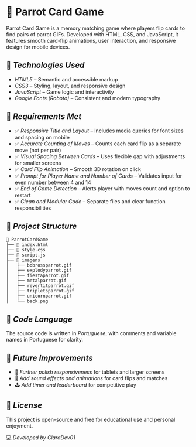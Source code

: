 # 🦜 Parrot Card Game 

Parrot Card Game is a memory matching game where players flip cards to find pairs of parrot GIFs. Developed with HTML, CSS, and JavaScript, it features smooth card-flip animations, user interaction, and responsive design for mobile devices.

## 🚀 *Technologies Used*

- *HTML5* – Semantic and accessible markup  
- *CSS3* – Styling, layout, and responsive design  
- *JavaScript* – Game logic and interactivity  
- *Google Fonts (Roboto)* – Consistent and modern typography  

## 🎯 *Requirements Met*

- ✅ *Responsive Title and Layout* – Includes media queries for font sizes and spacing on mobile  
- ✅ *Accurate Counting of Moves* – Counts each card flip as a separate move (not per pair)  
- ✅ *Visual Spacing Between Cards* – Uses flexible gap with adjustments for smaller screens  
- ✅ *Card Flip Animation* – Smooth 3D rotation on click  
- ✅ *Prompt for Player Name and Number of Cards* – Validates input for even number between 4 and 14  
- ✅ *End of Game Detection* – Alerts player with moves count and option to restart  
- ✅ *Clean and Modular Code* – Separate files and clear function responsibilities  

## 📌 *Project Structure*

```
📂 ParrotCardGame  
├── 📄 index.html  
├── 📄 style.css  
├── 📄 script.js  
├── 📂 imagens  
│   ├── bobrossparrot.gif  
│   ├── explodyparrot.gif  
│   ├── fiestaparrot.gif  
│   ├── metalparrot.gif  
│   ├── revertitparrot.gif  
│   ├── tripletsparrot.gif  
│   ├── unicornparrot.gif  
│   └── back.png  
```

## 📝 *Code Language*

The source code is written in *Portuguese*, with comments and variable names in Portuguese for clarity.

## 📌 *Future Improvements*

- 📱 *Further polish responsiveness* for tablets and larger screens  
- 🎨 *Add sound effects and animations* for card flips and matches  
- 🕹️ *Add timer and leaderboard* for competitive play  

## 📜 *License*

This project is open-source and free for educational use and personal enjoyment.

💻 *Developed by ClaraDev01*  

